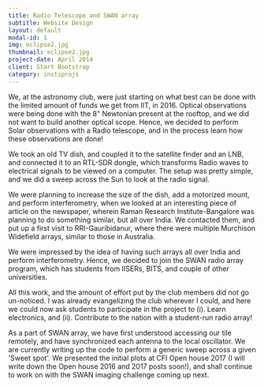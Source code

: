 ```yaml
---
title: Radio Telescope and SWAN array
subtitle: Website Design
layout: default
modal-id: 1
img: eclipse2.jpg
thumbnail: eclipse2.jpg
project-date: April 2014
client: Start Bootstrap
category: instiprojs
---
```

We, at the astronomy club, were just starting on what best can be done with the limited amount of funds we get from IIT, in 2016. Optical observations were being done with the 8" Newtonian present at the rooftop, and we did not want to build another optical scope. Hence, we decided to perform Solar observations with a Radio telescope, and in the process learn how these observations are done!

We took an old TV dish, and coupled it to the satellite finder and an LNB, and connected it to an RTL-SDR dongle, which transforms Radio waves to electrical signals to be viewed on a computer. The setup was pretty simple, and we did a sweep across the Sun to look at the radio signal.

We were planning to increase the size of the dish, add a motorized mount, and perform interferometry, when we looked at an interesting piece of article on the newspaper, wherein Raman Research Institute-Bangalore was planning to do something similar, but all over India. We contacted them, and put up a first visit to RRI-Gauribidanur, where there were multiple Murchison Widefield arrays, similar to those in Australia.

We were impressed by the idea of having such arrays all over India and perform interferometry. Hence, we decided to join the SWAN radio array program, which has students from IISERs, BITS, and couple of other universities.

All this work, and the amount of effort put by the club members did not go un-noticed. I was already evangelizing the club wherever I could, and here we could now ask students to participate in the project to (i). Learn electronics, and (ii). Contribute to the nation with a student-run radio array!

As a part of SWAN array, we have first understood accessing our tile remotely, and have synchronized each antenna to the local oscillator. We are currently writing up the code to perform a generic sweep across a given 'Sweet spot'. We presented the initial plots at CFI Open house 2017 (I will write down the Open house 2016 and 2017 posts soon!), and shall continue to work on with the SWAN imaging challenge coming up next.